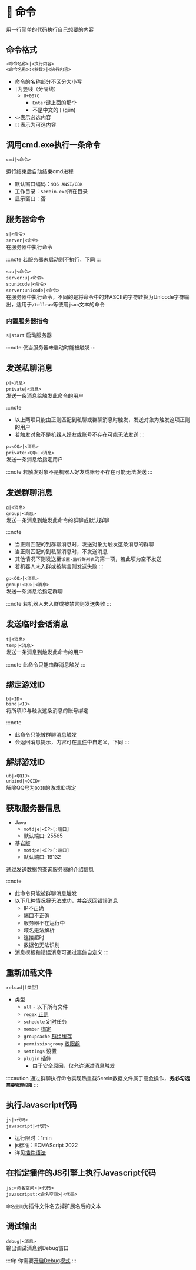 # 🔩 命令

用一行简单的代码执行自己想要的内容

## 命令格式

```txt title="Serein命令"
<命令名称>|<执行内容>
<命令名称>:<参数>|<执行内容>
```

- 命令的名称部分不区分大小写
- `|`为竖线（分隔线）
  - `U+007C`
    - `Enter`键上面的那个
    - 不是中文的`丨`(gǔn)
- `<>`表示必选内容
- `[]`表示为可选内容

## 调用cmd.exe执行一条命令

`cmd|<命令>`

运行结束后自动结束cmd进程

- 默认窗口编码：`936 ANSI/GBK`  
- 工作目录：`Serein.exe`所在目录  
- 显示窗口：否  
  
## 服务器命令

`s|<命令>`  
`server|<命令>`  
在服务器中执行命令  

:::note
若服务器未启动则不执行，下同
:::

`s:u|<命令>`  
`server:u|<命令>`  
`s:unicode|<命令>`  
`server:unicode|<命令>`  
在服务器中执行命令，不同的是将命令中的非ASCII的字符转换为Unicode字符输出，适用于`/tellraw`等使用`json`文本的命令

### 内置服务器指令

`s|start` 启动服务器  

:::note
仅当服务器未启动时能被触发
:::

## 发送私聊消息

`p|<消息>`  
`private|<消息>`  
发送一条消息给触发此命令的用户

:::note

- 以上两项只能由正则匹配到私聊或群聊消息时触发，发送对象为触发这项正则的用户
- 若触发对象不是机器人好友或账号不存在可能无法发送
:::

`p:<QQ>|<消息>`  
`private:<QQ>|<消息>`  
发送一条消息给指定用户

:::note
若触发对象不是机器人好友或账号不存在可能无法发送
:::

## 发送群聊消息

`g|<消息>`  
`group|<消息>`  
发送一条消息到触发此命令的群聊或默认群聊

:::note

- 当正则匹配的到群聊消息时，发送对象为触发这条消息的群聊  
- 当正则匹配的到私聊消息时，不发送消息  
- 其他情况下则发送至`设置-监听群列表`的第一项，若此项为空不发送  
- 若机器人未入群或被禁言则发送失败
:::

`g:<QQ>|<消息>`  
`group:<QQ>|<消息>`  
发送一条消息给指定群聊

:::note
若机器人未入群或被禁言则发送失败
:::

## 发送临时会话消息

`t|<消息>`  
`temp|<消息>`  
发送一条消息到触发此命令的用户

:::note
此命令只能由群消息触发
:::

## 绑定游戏ID

`b|<ID>`  
`bind|<ID>`  
将所填ID与触发这条消息的账号绑定

:::note

- 此命令只能被群聊消息触发
- 会返回消息提示，内容可在[事件](event)中自定义，下同
:::

## 解绑游戏ID

`ub|<QQID>`  
`unbind|<QQID>`  
解除QQ号为`QQID`的游戏ID绑定

## 获取服务器信息

- Java
  - `motdje|<IP>[:端口]`
  - 默认端口: 25565
- 基岩版
  - `motdpe|<IP>[:端口]`
  - 默认端口: 19132

通过发送数据包查询服务器的介绍信息

:::note

- 此命令只能被群聊消息触发  
- 以下几种情况将无法成功，并会返回错误消息
  - IP不正确  
  - 端口不正确  
  - 服务器不在运行中  
  - 域名无法解析  
  - 连接超时  
  - 数据包无法识别
- 消息模板和错误消息可通过[事件](event)自定义
:::

## 重新加载文件

`reload|[类型]`

- 类型
  - `all` - 以下所有文件
  - `regex` [正则](regex)
  - `schedule` [定时任务](schedule)
  - `member` [绑定](member)
  - `groupcache` [群组缓存](../development/function/msg#获取群成员昵称缓存字典)
  - `permissiongroup` [权限组](../development/permissionGroup)
  - `settings` 设置
  - `plugin` 插件
    - 由于安全原因，仅允许通过消息触发

:::caution
通过群聊执行命令实现热重载Serein数据文件属于高危操作，**务必勾选`需要管理权限`**
:::

## 执行Javascript代码

`js|<代码>`  
`javascript|<代码>`

- 运行限时：1min
- js标准：ECMAScript 2022
- 详见[插件语法](../development)

## 在指定插件的JS引擎上执行Javascript代码

`js:<命名空间>|<代码>`  
`javascripst:<命名空间>|<代码>`

`命名空间`为插件文件名去掉扩展名后的文本

## 调试输出

`debug|<消息>`  
输出调试消息到Debug窗口

:::tip
你需要[开启Debug模式](../tutorial/debugMode)
:::
